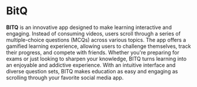 # BitQ

**BITQ** is an innovative app designed to make learning interactive and engaging. Instead of consuming videos, users scroll through a series of multiple-choice questions (MCQs) across various topics. The app offers a gamified learning experience, allowing users to challenge themselves, track their progress, and compete with friends. Whether you're preparing for exams or just looking to sharpen your knowledge, BITQ turns learning into an enjoyable and addictive experience. With an intuitive interface and diverse question sets, BITQ makes education as easy and engaging as scrolling through your favorite social media app.
